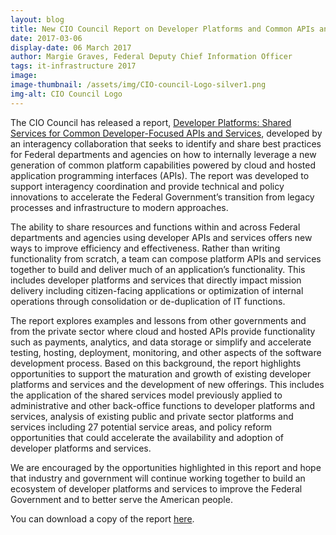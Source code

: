 ```yaml
---
layout: blog
title: New CIO Council Report on Developer Platforms and Common APIs and Services
date: 2017-03-06
display-date: 06 March 2017
author: Margie Graves, Federal Deputy Chief Information Officer
tags: it-infrastructure 2017
image:
image-thumbnail: /assets/img/CIO-council-Logo-silver1.png
img-alt: CIO Council Logo
---
```

The CIO Council has released a report, [Developer Platforms: Shared Services for Common Developer-Focused APIs and Services](https://s3.amazonaws.com/sitesusa/wp-content/uploads/sites/1151/2017/06/Developer-Platforms.pdf), developed by an interagency collaboration that seeks to identify and share best practices for Federal departments and agencies on how to internally leverage a new generation of common platform capabilities powered by cloud and hosted application programming interfaces (APIs).  The report was developed to support interagency coordination and provide technical and policy innovations to accelerate the Federal Government’s transition from legacy processes and infrastructure to modern approaches.

The ability to share resources and functions within and across Federal departments and agencies using developer APIs and services offers new ways to improve efficiency and effectiveness. Rather than writing functionality from scratch, a team can compose platform APIs and services together to build and deliver much of an application’s functionality.  This includes developer platforms and services that directly impact mission delivery including citizen-facing applications or optimization of internal operations through consolidation or de-duplication of IT functions.

The report explores examples and lessons from other governments and from the private sector where cloud and hosted APIs provide functionality such as payments, analytics, and data storage or simplify and accelerate testing, hosting, deployment, monitoring, and other aspects of the software development process.  Based on this background, the report highlights opportunities to support the maturation and growth of existing developer platforms and services and the development of new offerings.  This includes the application of the shared services model previously applied to administrative and other back-office functions to developer platforms and services, analysis of existing public and private sector platforms and services including 27 potential service areas, and policy reform opportunities that could accelerate the availability and adoption of developer platforms and services.

We are encouraged by the opportunities highlighted in this report and hope that industry and government will continue working together to build an ecosystem of developer platforms and services to improve the Federal Government and to better serve the American people.

You can download a copy of the report [here](https://s3.amazonaws.com/sitesusa/wp-content/uploads/sites/1151/2017/06/Developer-Platforms.pdf).
